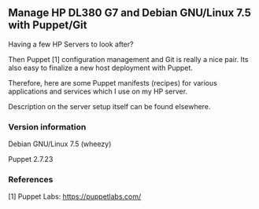 ## Manage HP DL380 G7 and Debian GNU/Linux 7.5 with Puppet/Git   

Having a few HP Servers to look after?

Then Puppet [1] configuration management and Git is really a nice pair.
Its also easy to finalize a new host deployment with Puppet.

Therefore, here are some Puppet manifests (recipes) for various applications
and services which I use on my HP server.

Description on the server setup itself can be found elsewhere.
    
### Version information

Debian GNU/Linux 7.5 (wheezy)

Puppet 2.7.23


### References

[1] Puppet Labs: https://puppetlabs.com/

